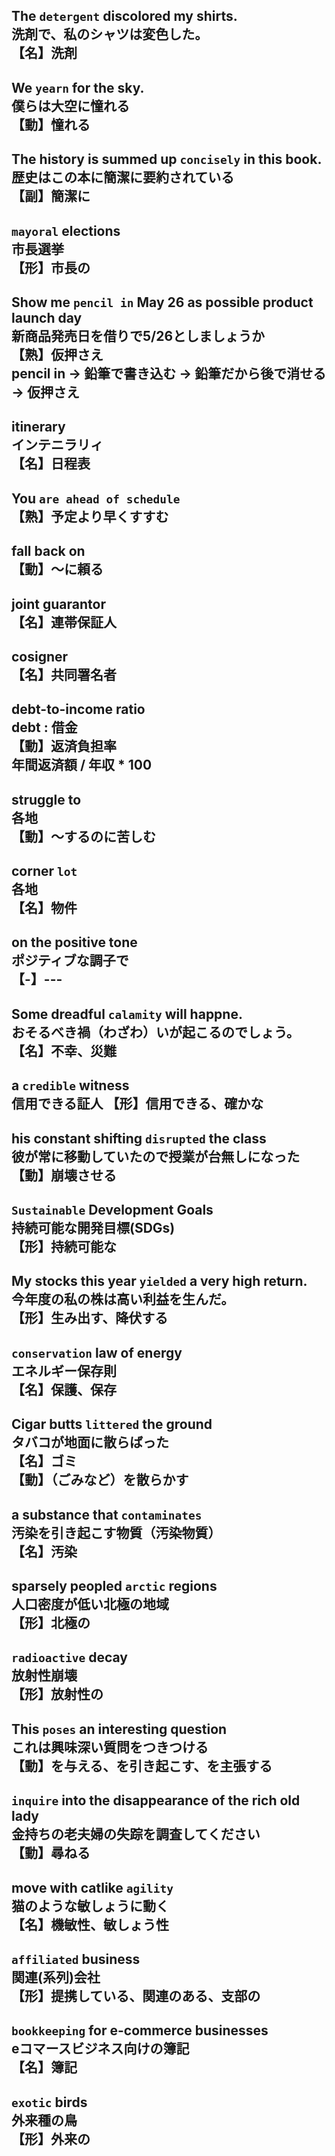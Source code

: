 The `detergent` discolored my shirts.  
洗剤で、私のシャツは変色した。  
【名】洗剤  
----
We `yearn` for the sky.  
僕らは大空に憧れる  
【動】憧れる  
----
The history is summed up `concisely` in this book.  
歴史はこの本に簡潔に要約されている  
【副】簡潔に  
----
`mayoral` elections  
市長選挙  
【形】市長の  
----
Show me `pencil in` May 26 as possible product launch day  
新商品発売日を借りで5/26としましょうか  
【熟】仮押さえ  
pencil in → 鉛筆で書き込む → 鉛筆だから後で消せる → 仮押さえ
----
itinerary  
インテニラリィ  
【名】日程表  
----
You `are ahead of schedule`    
【熟】予定より早くすすむ  
----
fall back on    
【動】～に頼る  
----
joint guarantor    
【名】連帯保証人  
----
cosigner   
【名】共同署名者   
----
debt-to-income ratio   
debt : 借金  
【動】返済負担率  
年間返済額 / 年収 * 100  
----
struggle to  
各地  
【動】～するのに苦しむ  
----
corner `lot`   
各地  
【名】物件  
----
on the positive tone   
ポジティブな調子で  
【-】---  
----
Some dreadful `calamity` will happne.  
おそるべき禍（わざわ）いが起こるのでしょう。  
【名】不幸、災難
----
a `credible` witness  
信用できる証人 
【形】信用できる、確かな
----
his constant shifting `disrupted` the class  
彼が常に移動していたので授業が台無しになった  
【動】崩壊させる
----
`Sustainable` Development Goals  
持続可能な開発目標(SDGs)  
【形】持続可能な
----
My stocks this year `yielded` a very high return.  
今年度の私の株は高い利益を生んだ。  
【形】生み出す、降伏する
----
`conservation` law of energy  
エネルギー保存則  
【名】保護、保存
----
Cigar butts `littered` the ground  
タバコが地面に散らばった  
【名】ゴミ  
【動】（ごみなど）を散らかす  
----
a substance that `contaminates`  
汚染を引き起こす物質（汚染物質）  
【名】汚染  
----
sparsely peopled `arctic` regions  
人口密度が低い北極の地域  
【形】北極の  
----
`radioactive` decay  
放射性崩壊  
【形】放射性の  
----
This `poses` an interesting question  
これは興味深い質問をつきつける  
【動】を与える、を引き起こす、を主張する  
----
`inquire` into the disappearance of the rich old lady  
金持ちの老夫婦の失踪を調査してください  
【動】尋ねる  
----
move with catlike `agility`  
猫のような敏しょうに動く  
【名】機敏性、敏しょう性  
----
`affiliated` business  
関連(系列)会社  
【形】提携している、関連のある、支部の  
----
`bookkeeping` for e-commerce businesses   
eコマースビジネス向けの簿記  
【名】簿記  
----
`exotic` birds   
外来種の鳥  
【形】外来の  
----

